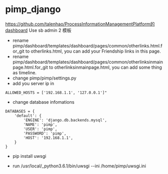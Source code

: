 # pimp_django
https://github.com/talenhao/ProcessInformationManagementPlatform的dashboard
Use sb admin 2 模板 

 * rename pimp/dashboard/templates/dashboard/pages/common/otherlinks.html.for_git to otherlinks.html, you can add your Friendship links in this page.
 * rename pimp/dashboard/templates/dashboard/pages/common/otherlinksinmainpage.html.for_git to otherlinksinmainpage.html, you can add some thing as timeline.
 * change pimp/pimp/settings.py
  * add you server ip in 
```
ALLOWED_HOSTS = ['192.168.1.1', '127.0.0.1']"
```
  * change database infomations
```
DATABASES = {
    'default': {
        'ENGINE': 'django.db.backends.mysql',
        'NAME': 'pimp',
        'USER': 'pimp',
        'PASSWORD': 'pimp',
        'HOST': '192.168.1.1',
    }
}
```
 * pip install uwsgi

 * run /usr/local/_python3.6.1/bin/uwsgi --ini /home/pimp/uwsgi.ini
